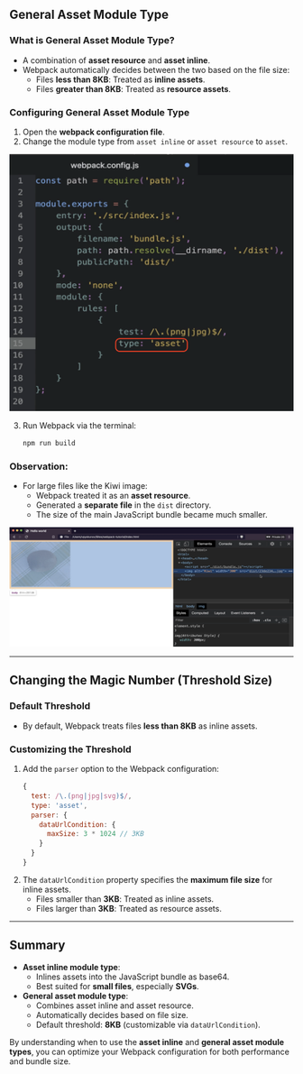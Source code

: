 
## General Asset Module Type

### What is General Asset Module Type?
- A combination of **asset resource** and **asset inline**.
- Webpack automatically decides between the two based on the file size:
  - Files **less than 8KB**: Treated as **inline assets**.
  - Files **greater than 8KB**: Treated as **resource assets**.

### Configuring General Asset Module Type
1. Open the **webpack configuration file**.
2. Change the module type from `asset inline` or `asset resource` to `asset`.

<img src="./imagesUsed/asset.png">

3. Run Webpack via the terminal:
   ```bash
   npm run build
   ```

### Observation:
- For large files like the Kiwi image:
  - Webpack treated it as an **asset resource**.
  - Generated a **separate file** in the `dist` directory.
  - The size of the main JavaScript bundle became much smaller.


<img src="./imagesUsed/general_asset_type.png">

---

## Changing the Magic Number (Threshold Size)

### Default Threshold
- By default, Webpack treats files **less than 8KB** as inline assets.

### Customizing the Threshold
1. Add the `parser` option to the Webpack configuration:
   ```javascript
   {
     test: /\.(png|jpg|svg)$/,
     type: 'asset',
     parser: {
       dataUrlCondition: {
         maxSize: 3 * 1024 // 3KB
       }
     }
   }
   ```
2. The `dataUrlCondition` property specifies the **maximum file size** for inline assets.
   - Files smaller than **3KB**: Treated as inline assets.
   - Files larger than **3KB**: Treated as resource assets.

---

## Summary
- **Asset inline module type**:
  - Inlines assets into the JavaScript bundle as base64.
  - Best suited for **small files**, especially **SVGs**.
- **General asset module type**:
  - Combines asset inline and asset resource.
  - Automatically decides based on file size.
  - Default threshold: **8KB** (customizable via `dataUrlCondition`).

By understanding when to use the **asset inline** and **general asset module types**, you can optimize your Webpack configuration for both performance and bundle size.

